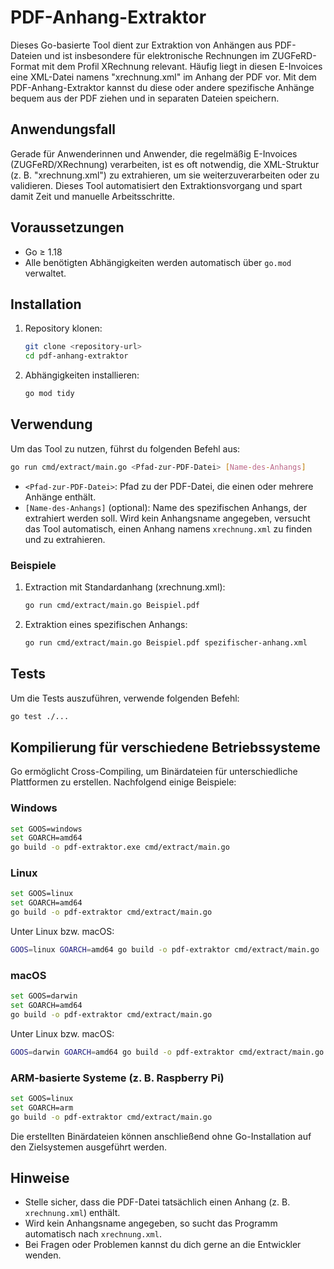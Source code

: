 # PDF-Anhang-Extraktor

Dieses Go-basierte Tool dient zur Extraktion von Anhängen aus PDF-Dateien und ist insbesondere für elektronische Rechnungen im ZUGFeRD-Format mit dem Profil XRechnung relevant. Häufig liegt in diesen E-Invoices eine XML-Datei namens "xrechnung.xml" im Anhang der PDF vor. Mit dem PDF-Anhang-Extraktor kannst du diese oder andere spezifische Anhänge bequem aus der PDF ziehen und in separaten Dateien speichern.

## Anwendungsfall

Gerade für Anwenderinnen und Anwender, die regelmäßig E-Invoices (ZUGFeRD/XRechnung) verarbeiten, ist es oft notwendig, die XML-Struktur (z. B. "xrechnung.xml") zu extrahieren, um sie weiterzuverarbeiten oder zu validieren. Dieses Tool automatisiert den Extraktionsvorgang und spart damit Zeit und manuelle Arbeitsschritte.

## Voraussetzungen

- Go ≥ 1.18
- Alle benötigten Abhängigkeiten werden automatisch über `go.mod` verwaltet.

## Installation

1. Repository klonen:

   ```bash
   git clone <repository-url>
   cd pdf-anhang-extraktor
   ```

2. Abhängigkeiten installieren:

   ```bash
   go mod tidy
   ```

## Verwendung

Um das Tool zu nutzen, führst du folgenden Befehl aus:

```bash
go run cmd/extract/main.go <Pfad-zur-PDF-Datei> [Name-des-Anhangs]
```

- `<Pfad-zur-PDF-Datei>`: Pfad zu der PDF-Datei, die einen oder mehrere Anhänge enthält.
- `[Name-des-Anhangs]` (optional): Name des spezifischen Anhangs, der extrahiert werden soll.
  Wird kein Anhangsname angegeben, versucht das Tool automatisch, einen Anhang namens `xrechnung.xml` zu finden und zu extrahieren.

### Beispiele

1. Extraction mit Standardanhang (xrechnung.xml):

   ```bash
   go run cmd/extract/main.go Beispiel.pdf
   ```

2. Extraktion eines spezifischen Anhangs:

   ```bash
   go run cmd/extract/main.go Beispiel.pdf spezifischer-anhang.xml
   ```

## Tests

Um die Tests auszuführen, verwende folgenden Befehl:

```bash
go test ./...
```

## Kompilierung für verschiedene Betriebssysteme

Go ermöglicht Cross-Compiling, um Binärdateien für unterschiedliche Plattformen zu erstellen. Nachfolgend einige Beispiele:

### Windows

```bash
set GOOS=windows
set GOARCH=amd64
go build -o pdf-extraktor.exe cmd/extract/main.go
```

### Linux

```bash
set GOOS=linux
set GOARCH=amd64
go build -o pdf-extraktor cmd/extract/main.go
```

Unter Linux bzw. macOS:

```bash
GOOS=linux GOARCH=amd64 go build -o pdf-extraktor cmd/extract/main.go
```

### macOS

```bash
set GOOS=darwin
set GOARCH=amd64
go build -o pdf-extraktor cmd/extract/main.go
```

Unter Linux bzw. macOS:

```bash
GOOS=darwin GOARCH=amd64 go build -o pdf-extraktor cmd/extract/main.go
```

### ARM-basierte Systeme (z. B. Raspberry Pi)

```bash
set GOOS=linux
set GOARCH=arm
go build -o pdf-extraktor cmd/extract/main.go
```

Die erstellten Binärdateien können anschließend ohne Go-Installation auf den Zielsystemen ausgeführt werden.

## Hinweise

- Stelle sicher, dass die PDF-Datei tatsächlich einen Anhang (z. B. `xrechnung.xml`) enthält.  
- Wird kein Anhangsname angegeben, so sucht das Programm automatisch nach `xrechnung.xml`.
- Bei Fragen oder Problemen kannst du dich gerne an die Entwickler wenden.
